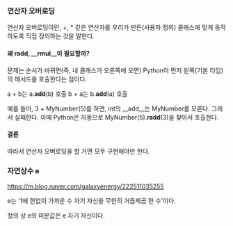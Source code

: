 ### 연산자 오버로딩

연산자 오버로딩이란, +, * 같은 연산자를 우리가 만든(사용자 정의) 클래스에 맞게 동작하도록 직접 정의하는 것을 말한다.

#### 왜 __radd__, __rmul__이 필요할까?

문제는 순서가 바뀌면(즉, 내 클래스가 오른쪽에 오면) Python이 먼저 왼쪽(기본 타입)의 메서드를 호출한다는 점이다.

a + b는 a.__add__(b) 호출
b + a는 b.__add__(a) 호출

예를 들어, 3 + MyNumber(5)를 하면, int의 __add__는 MyNumber를 모른다. 그래서 실패한다.
이때 Python은 자동으로 MyNumber(5).__radd__(3)을 찾아서 호출한다.

#### 결론
따라서 연산자 오버로딩을 할 거면 모두 구현해야만 한다.


### 자연상수 e
https://m.blog.naver.com/galaxyenergy/222511035255

e는 '1에 한없이 가까운 수 자기 자신을 무한히 거듭제곱 한 수'이다.

정의 상 e의 미분값은 e 자기 자신이다.